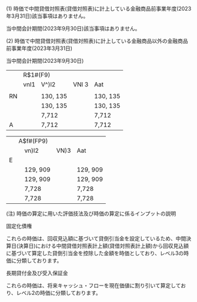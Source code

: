 (1) 時価で中間貸借対照表(貸借対照表)に計上している金融商品前事業年度(2023年3月31日)該当事項はありません。

当中間会計期間(2023年9月30日)該当事項はありません。

(2) 時価で中間貸借対照表(貸借対照表)に計上している金融商品以外の金融商品前事業年度(2023年3月31日)

当中間会計期間(2023年9月30日)  

<table><tr><td rowspan="2"></td><td colspan="3">R$1#(F9)</td></tr><tr><td>vnl1</td><td>V^)l2</td><td>VNl 3</td><td>Aat</td></tr><tr><td></td><td></td><td></td><td></td><td></td></tr><tr><td>RN</td><td></td><td>130, 135</td><td></td><td>130, 135</td></tr><tr><td></td><td></td><td>130, 135</td><td></td><td>130, 135</td></tr><tr><td></td><td></td><td>7,712</td><td></td><td>7,712</td></tr><tr><td>A</td><td></td><td>7,712</td><td></td><td>7,712</td></tr></table>

<table><tr><td rowspan="2"></td><td colspan="3">A$f#(FP9)</td></tr><tr><td></td><td>vn)l2</td><td>VN)3</td><td>Aat</td></tr><tr><td>E</td><td></td><td></td><td></td><td></td></tr><tr><td></td><td></td><td>129, 909</td><td></td><td>129, 909</td></tr><tr><td></td><td></td><td>129, 909</td><td></td><td>129, 909</td></tr><tr><td></td><td></td><td>7,728</td><td></td><td>7,728</td></tr><tr><td></td><td></td><td>7,728</td><td></td><td>7,728</td></tr></table>

(注) 時価の算定に用いた評価技法及び時価の算定に係るインプットの説明

固定化債権

これらの時価は、回収見込額に基づいて貸倒引当金を設定しているため、中間決算日(決算日)における中間貸借対照表計上額(貸借対照表計上額)から回収見込額に基づいて算定した貸倒引当金を控除した金額を時価としており、レベル3の時価に分類しております。

長期貸付金及び受入保証金

これらの時価は、将来キャッシュ・フローを現在価値に割り引いて算定しており、レベル2の時価に分類しております。